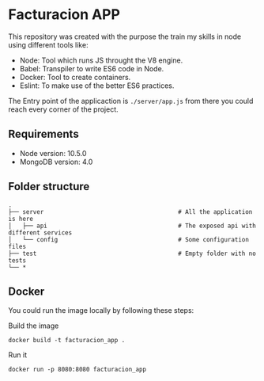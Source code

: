 # Facturacion APP
This repository was created with the purpose the train my skills in node using different tools like:
- Node: Tool which runs JS throught the V8 engine.
- Babel: Transpiler to write ES6 code in Node.
- Docker: Tool to create containers.
- Eslint: To make use of the better ES6 practices.

The Entry point of the applicaction is `./server/app.js` from there you could reach every corner of the project.

## Requirements
- Node version: 10.5.0
- MongoDB version: 4.0

## Folder structure

```
.
├── server                                      # All the application is here
│   ├── api                                     # The exposed api with different services
│   └── config                                  # Some configuration files
├── test                                        # Empty folder with no tests
└── *
```

## Docker
You could run the image locally by following these steps:

Build the image

    docker build -t facturacion_app .
  
Run it

    docker run -p 8080:8080 facturacion_app
